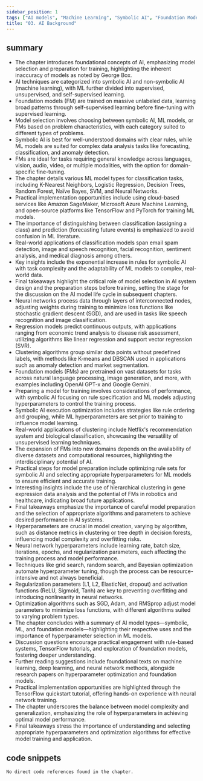 ```yaml
---
sidebar_position: 1
tags: ["AI models", "Machine Learning", "Symbolic AI", "Foundation Models", "Model Selection", "Neural Networks", "Regression", "Clustering", "Hyperparameters", "Model Training", "Optimization Algorithms", "Regularization"]
title: "03. AI Background"
---
```


## summary

- The chapter introduces foundational concepts of AI, emphasizing model selection and preparation for training, highlighting the inherent inaccuracy of models as noted by George Box.
- AI techniques are categorized into symbolic AI and non-symbolic AI (machine learning), with ML further divided into supervised, unsupervised, and self-supervised learning.
- Foundation models (FM) are trained on massive unlabeled data, learning broad patterns through self-supervised learning before fine-tuning with supervised learning.
- Model selection involves choosing between symbolic AI, ML models, or FMs based on problem characteristics, with each category suited to different types of problems.
- Symbolic AI is best for well-understood domains with clear rules, while ML models are suited for complex data analysis tasks like forecasting, classification, and anomaly detection.
- FMs are ideal for tasks requiring general knowledge across languages, vision, audio, video, or multiple modalities, with the option for domain-specific fine-tuning.
- The chapter details various ML model types for classification tasks, including K-Nearest Neighbors, Logistic Regression, Decision Trees, Random Forest, Naïve Bayes, SVM, and Neural Networks.
- Practical implementation opportunities include using cloud-based services like Amazon SageMaker, Microsoft Azure Machine Learning, and open-source platforms like TensorFlow and PyTorch for training ML models.
- The importance of distinguishing between classification (assigning a class) and prediction (forecasting future events) is emphasized to avoid confusion in ML literature.
- Real-world applications of classification models span email spam detection, image and speech recognition, facial recognition, sentiment analysis, and medical diagnosis among others.
- Key insights include the exponential increase in rules for symbolic AI with task complexity and the adaptability of ML models to complex, real-world data.
- Final takeaways highlight the critical role of model selection in AI system design and the preparation steps before training, setting the stage for the discussion on the AI model life cycle in subsequent chapters.
- Neural networks process data through layers of interconnected nodes, adjusting weights during training to minimize loss functions like stochastic gradient descent (SGD), and are used in tasks like speech recognition and image classification.
- Regression models predict continuous outputs, with applications ranging from economic trend analysis to disease risk assessment, utilizing algorithms like linear regression and support vector regression (SVR).
- Clustering algorithms group similar data points without predefined labels, with methods like K-means and DBSCAN used in applications such as anomaly detection and market segmentation.
- Foundation models (FMs) are pretrained on vast datasets for tasks across natural language processing, image generation, and more, with examples including OpenAI GPT-x and Google Gemini.
- Preparing a model for training involves considerations of performance, with symbolic AI focusing on rule specification and ML models adjusting hyperparameters to control the training process.
- Symbolic AI execution optimization includes strategies like rule ordering and grouping, while ML hyperparameters are set prior to training to influence model learning.
- Real-world applications of clustering include Netflix's recommendation system and biological classification, showcasing the versatility of unsupervised learning techniques.
- The expansion of FMs into new domains depends on the availability of diverse datasets and computational resources, highlighting the interdisciplinary potential of AI.
- Practical steps for model preparation include optimizing rule sets for symbolic AI and selecting appropriate hyperparameters for ML models to ensure efficient and accurate training.
- Interesting insights include the use of hierarchical clustering in gene expression data analysis and the potential of FMs in robotics and healthcare, indicating broad future applications.
- Final takeaways emphasize the importance of careful model preparation and the selection of appropriate algorithms and parameters to achieve desired performance in AI systems.
- Hyperparameters are crucial in model creation, varying by algorithm, such as distance metrics in clustering or tree depth in decision forests, influencing model complexity and overfitting risks.
- Neural network hyperparameters include learning rate, batch size, iterations, epochs, and regularization parameters, each affecting the training process and model performance.
- Techniques like grid search, random search, and Bayesian optimization automate hyperparameter tuning, though the process can be resource-intensive and not always beneficial.
- Regularization parameters (L1, L2, ElasticNet, dropout) and activation functions (ReLU, Sigmoid, Tanh) are key to preventing overfitting and introducing nonlinearity in neural networks.
- Optimization algorithms such as SGD, Adam, and RMSprop adjust model parameters to minimize loss functions, with different algorithms suited to varying problem types.
- The chapter concludes with a summary of AI model types—symbolic, ML, and foundation models—highlighting their respective uses and the importance of hyperparameter selection in ML models.
- Discussion questions encourage practical engagement with rule-based systems, TensorFlow tutorials, and exploration of foundation models, fostering deeper understanding.
- Further reading suggestions include foundational texts on machine learning, deep learning, and neural network methods, alongside research papers on hyperparameter optimization and foundation models.
- Practical implementation opportunities are highlighted through the TensorFlow quickstart tutorial, offering hands-on experience with neural network training.
- The chapter underscores the balance between model complexity and generalization, emphasizing the role of hyperparameters in achieving optimal model performance.
- Final takeaways stress the importance of understanding and selecting appropriate hyperparameters and optimization algorithms for effective model training and application.

## code snippets
```
No direct code references found in the chapter.
```

